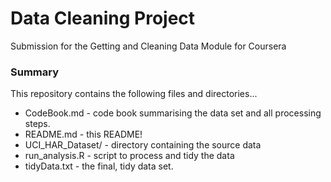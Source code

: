 # Data Cleaning Project
Submission for the Getting and Cleaning Data Module for Coursera

### Summary
This repository contains the following files and directories...

* CodeBook.md - code book summarising the data set and all processing steps.
* README.md - this README!
* UCI_HAR_Dataset/ - directory containing the source data
* run_analysis.R - script to process and tidy the data
* tidyData.txt - the final, tidy data set.
